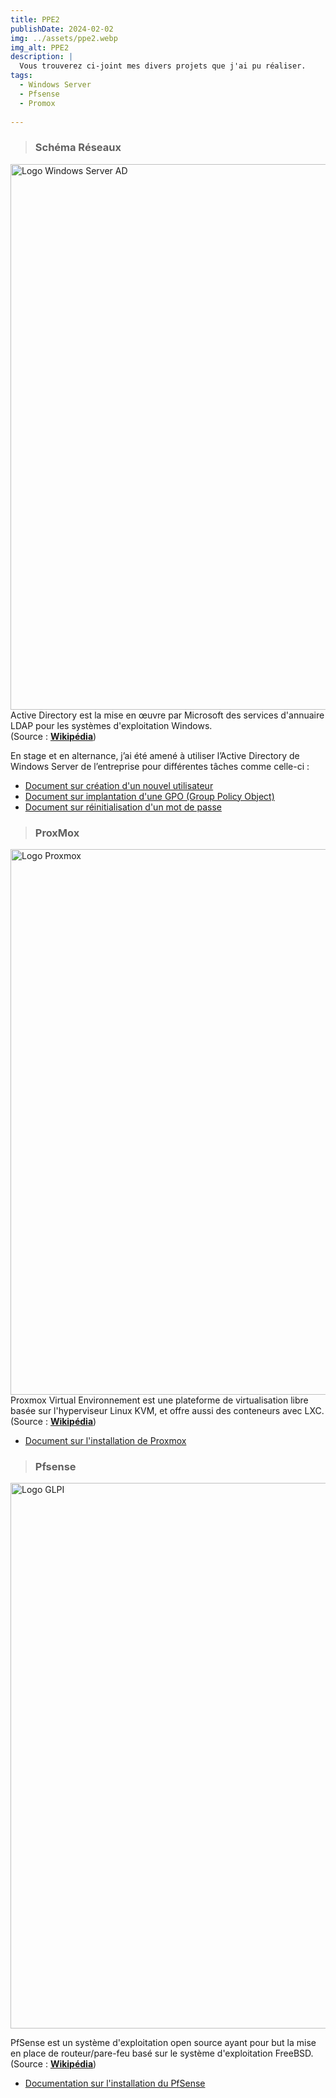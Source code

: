 ```yaml
---
title: PPE2
publishDate: 2024-02-02
img: ../assets/ppe2.webp
img_alt: PPE2
description: |
  Vous trouverez ci-joint mes divers projets que j'ai pu réaliser.
tags:
  - Windows Server
  - Pfsense
  - Promox
  
---
```

> ### Schéma Réseaux
<img
					width="1553"
					height="873"
					src="../../assets/Services-réseaux.png"
					alt="Logo Windows Server AD"
				/>
Active Directory est la mise en œuvre par Microsoft des services d'annuaire LDAP pour les systèmes d'exploitation Windows.
<br>
(Source : <b><a href="https://fr.wikipedia.org/wiki/Active_Directory"
target="_blank">Wikipédia</a></b>)

En stage et en alternance, j’ai été amené à utiliser l’Active Directory de Windows Server de l’entreprise pour différentes tâches comme celle-ci :
- <a href="../assets/.pdf"
target="_blank">Document sur création d'un nouvel utilisateur</a>
- <a href="../assets/.pdf"
target="_blank">Document sur implantation d'une GPO (Group Policy Object)</a> 
- <a href="../assets/.pdf"
target="_blank">Document sur réinitialisation d'un mot de passe</a>

> ### ProxMox
<img
					width="1553"
					height="873"
					src="../../assets/Proxmox-logo.png"
					alt="Logo Proxmox"
				/>
Proxmox Virtual Environnement est une plateforme de virtualisation libre basée sur l'hyperviseur Linux KVM, et offre aussi des conteneurs avec LXC.
<br>
(Source : <b><a href="https://fr.wikipedia.org/wiki/Proxmox_Virtual_Environnement"
target="_blank">Wikipédia</a></b>)

- <a href="../../assets/[PROXMOX] - Installation.pdf"
target="_blank">Document sur l'installation de Proxmox</a>

> ### Pfsense
<img
					width="1553"
					height="873"
					src="../../assets/pfsense-logo.jpg"
					alt="Logo GLPI"
				/>
> 

PfSense est un système d'exploitation open source ayant pour but la mise en place de routeur/pare-feu basé sur le système d'exploitation FreeBSD.
<br>
(Source : <b><a href="https://fr.wikipedia.org/wiki/PfSense"
target="_blank">Wikipédia</a></b>)


- <a href="../../assets/.pdf"
target="_blank">Documentation sur l'installation du PfSense</a>



